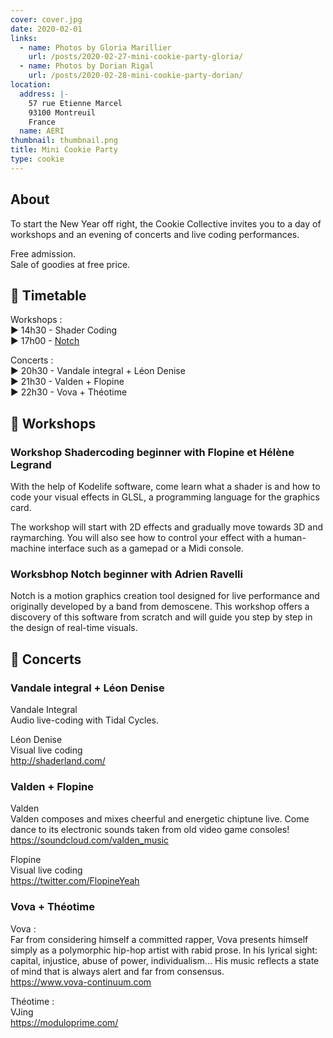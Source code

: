 ```yaml
---
cover: cover.jpg
date: 2020-02-01
links:
  - name: Photos by Gloria Marillier
    url: /posts/2020-02-27-mini-cookie-party-gloria/
  - name: Photos by Dorian Rigal
    url: /posts/2020-02-28-mini-cookie-party-dorian/
location:
  address: |-
    57 rue Etienne Marcel
    93100 Montreuil
    France
  name: AERI
thumbnail: thumbnail.png
title: Mini Cookie Party
type: cookie
---
```


## About

To start the New Year off right, the Cookie Collective invites you to a day of workshops and an evening of concerts and live coding performances.

Free admission.  
Sale of goodies at free price.

## 📅 Timetable

Workshops :  
► 14h30 - Shader Coding  
► 17h00 - [Notch](https://www.notch.one)

Concerts :  
► 20h30 - Vandale integral + Léon Denise  
► 21h30 - Valden + Flopine  
► 22h30 - Vova + Théotime

## 🎨 Workshops

### Workshop Shadercoding beginner with Flopine et Hélène Legrand

With the help of Kodelife software, come learn what a shader is and how to code your visual effects in GLSL, a programming language for the graphics card.

The workshop will start with 2D effects and gradually move towards 3D and raymarching. You will also see how to control your effect with a human-machine interface such as a gamepad or a Midi console.

### Worksbhop Notch beginner with Adrien Ravelli

Notch is a motion graphics creation tool designed for live performance and originally developed by a band from demoscene. This workshop offers a discovery of this software from scratch and will guide you step by step in the design of real-time visuals.

## 🎤 Concerts

### Vandale integral + Léon Denise

Vandale Integral  
Audio live-coding with Tidal Cycles.

Léon Denise  
Visual live coding  
http://shaderland.com/

### Valden + Flopine

Valden  
Valden composes and mixes cheerful and energetic chiptune live. Come dance to its electronic sounds taken from old video game consoles!  
https://soundcloud.com/valden_music

Flopine  
Visual live coding  
https://twitter.com/FlopineYeah

### Vova + Théotime

Vova :  
Far from considering himself a committed rapper, Vova presents himself simply as a polymorphic hip-hop artist with rabid prose. In his lyrical sight: capital, injustice, abuse of power, individualism... His music reflects a state of mind that is always alert and far from consensus.  
https://www.vova-continuum.com

Théotime :  
VJing  
https://moduloprime.com/
